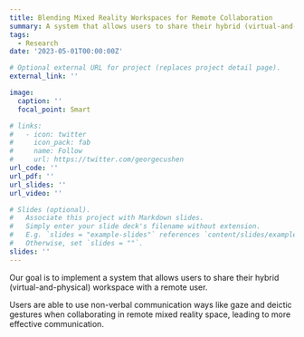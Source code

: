 ```yaml
---
title: Blending Mixed Reality Workspaces for Remote Collaboration
summary: A system that allows users to share their hybrid (virtual-and-physical) workspace with a remote user. Users are able to use non-verbal communication ways like gaze and deictic gestures when collaborating in remote mixed reality space, leading to more effective communication.
tags:
  - Research
date: '2023-05-01T00:00:00Z'

# Optional external URL for project (replaces project detail page).
external_link: ''

image:
  caption: ''
  focal_point: Smart

# links:
#   - icon: twitter
#     icon_pack: fab
#     name: Follow
#     url: https://twitter.com/georgecushen
url_code: ''
url_pdf: ''
url_slides: ''
url_video: ''

# Slides (optional).
#   Associate this project with Markdown slides.
#   Simply enter your slide deck's filename without extension.
#   E.g. `slides = "example-slides"` references `content/slides/example-slides.md`.
#   Otherwise, set `slides = ""`.
slides: ''
---
```


Our goal is to implement a system that allows users to share their hybrid (virtual-and-physical) workspace with a remote user.

Users are able to use non-verbal communication ways like gaze and deictic gestures when collaborating in remote mixed reality space, leading to more effective communication.
